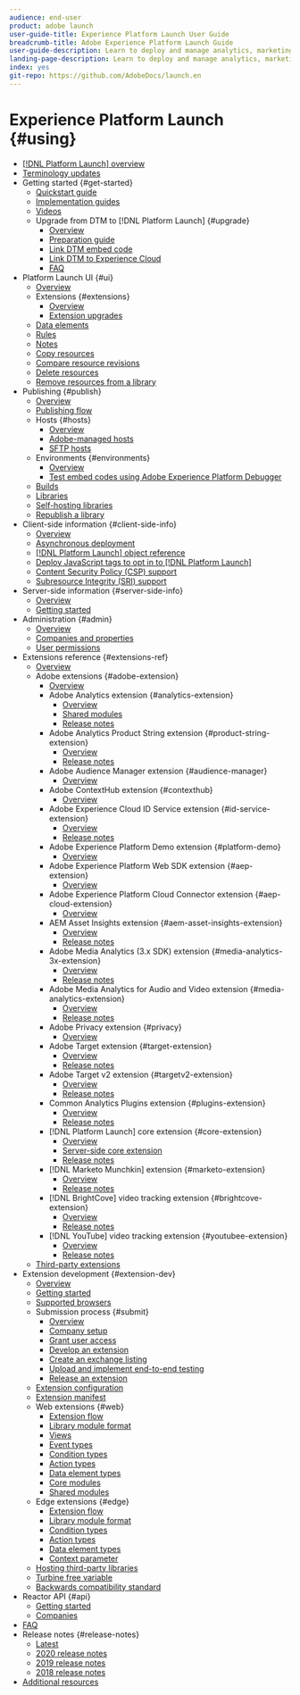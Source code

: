 ```yaml
---
audience: end-user
product: adobe launch
user-guide-title: Experience Platform Launch User Guide
breadcrumb-title: Adobe Experience Platform Launch Guide
user-guide-description: Learn to deploy and manage analytics, marketing, and advertising tags to power customer experiences.
landing-page-description: Learn to deploy and manage analytics, marketing, and advertising tags to power customer experiences.
index: yes
git-repo: https://github.com/AdobeDocs/launch.en
---
```


# Experience Platform Launch {#using}

* [[!DNL Platform Launch] overview](./home.md)
* [Terminology updates](./launch-term-updates.md)
* Getting started {#get-started}
  * [Quickstart guide](quick-start/quick-start.md)
  * [Implementation guides](quick-start/implementation-guides.md)
  * [Videos](quick-start/videos.md)
  * Upgrade from DTM to [!DNL Platform Launch] {#upgrade}
    * [Overview](launch-reference/upgrade-from-dtm-to-launch/overview.md)
    * [Preparation guide](launch-reference/upgrade-from-dtm-to-launch/upgrade-preparation-guide.md)
    * [Link DTM embed code](launch-reference/upgrade-from-dtm-to-launch/link-dtm-embed-code.md)
    * [Link DTM to Experience Cloud](launch-reference/upgrade-from-dtm-to-launch/link-dtm-to-experience-cloud.md)
    * [FAQ](launch-reference/upgrade-from-dtm-to-launch/upgrade-faq.md)
* Platform Launch UI {#ui}
  * [Overview](launch-reference/managing-resources/overview.md)
  * Extensions {#extensions}
    * [Overview](launch-reference/managing-resources/extensions/overview.md)
    * [Extension upgrades](launch-reference/managing-resources/extensions/extension-upgrade.md)
  * [Data elements](launch-reference/managing-resources/data-elements.md)
  * [Rules](launch-reference/managing-resources/rules.md)
  * [Notes](launch-reference/managing-resources/notes.md)
  * [Copy resources](launch-reference/managing-resources/copying-resources.md)
  * [Compare resource revisions](launch-reference/managing-resources/compare-resource-revisions.md)
  * [Delete resources](launch-reference/managing-resources/delete-resources.md)
  * [Remove resources from a library](launch-reference/managing-resources/remove-resources-from-library.md)
* Publishing {#publish}
  * [Overview](launch-reference/publishing/overview.md)
  * [Publishing flow](launch-reference/publishing/publishing-flow.md)
  * Hosts {#hosts}
    * [Overview](launch-reference/publishing/hosts/hosts-overview.md)
    * [Adobe-managed hosts](launch-reference/publishing/hosts/managed-by-adobe-host.md)
    * [SFTP hosts](launch-reference/publishing/hosts/sftp-host.md)
  * Environments {#environments}
    * [Overview](launch-reference/publishing/environments.md)
    * [Test embed codes using Adobe Experience Platform Debugger](launch-reference/publishing/embed-code-testing.md)
  * [Builds](launch-reference/publishing/builds.md)
  * [Libraries](launch-reference/publishing/libraries.md)
  * [Self-hosting libraries](launch-reference/publishing/hosts/self-hosting-libraries.md)
  * [Republish a library](launch-reference/publishing/republish.md)
* Client-side information {#client-side-info}
  * [Overview](launch-reference/client-side-information/overview.md)
  * [Asynchronous deployment](launch-reference/client-side-information/asynchronous-deployment.md)
  * [[!DNL Platform Launch] object reference](launch-reference/client-side-information/launch-object-reference.md)
  * [Deploy JavaScript tags to opt in to [!DNL Platform Launch]](launch-reference/client-side-information/deploy-javascript-tags-to-opt-in-to-launch.md)
  * [Content Security Policy (CSP) support](launch-reference/client-side-information/content-security-policy-csp.md)
  * [Subresource Integrity (SRI) support](./launch-reference/client-side-information/sri.md)
* Server-side information {#server-side-info}
    * [Overview](launch-reference/server-side-information/server-side-overview.md)
    * [Getting started](launch-reference/server-side-information/server-side-getting-started.md)
* Administration {#admin}
  * [Overview](launch-reference/administration/overview.md)
  * [Companies and properties](launch-reference/administration/companies-and-properties.md)
  * [User permissions](launch-reference/administration/user-permissions.md)
* Extensions reference {#extensions-ref}
  * [Overview](extension-reference/adobe-extensions/overview.md)
  * Adobe extensions {#adobe-extension}
    * [Overview](extension-reference/web/overview.md)
    * Adobe Analytics extension {#analytics-extension}
      * [Overview](extension-reference/web/adobe-analytics-extension/overview.md)
      * [Shared modules](./extension-reference/web/adobe-analytics-extension/shared-modules.md)
      * [Release notes](extension-reference/web/adobe-analytics-extension/adobe-analytics-release-notes.md)
    * Adobe Analytics Product String extension {#product-string-extension}
      * [Overview](extension-reference/web/adobe-analytics-product-string-extension/overview.md)
      * [Release notes](extension-reference/web/adobe-analytics-product-string-extension/adobe-analytics-product-string-release-notes.md)    
    * Adobe Audience Manager extension {#audience-manager}
      * [Overview](./extension-reference/web/audience-manager/overview.md)
    * Adobe ContextHub extension {#contexthub}
      * [Overview](./extension-reference/web/contexthub/overview.md)
    * Adobe Experience Cloud ID Service extension {#id-service-extension}
      * [Overview](extension-reference/web/experience-cloud-id-service-extension/overview.md)
      * [Release notes](extension-reference/web/experience-cloud-id-service-extension/experience-cloud-id-release-notes.md)
    * Adobe Experience Platform Demo extension {#platform-demo}
      * [Overview](./extension-reference/web/platform-demo/overview.md)
    * Adobe Experience Platform Web SDK extension {#aep-extension}
      * [Overview](extension-reference/web/aep-web-sdk/overview.md)
    * Adobe Experience Platform Cloud Connector extension {#aep-cloud-extension}
      * [Overview](extension-reference/web/cloud-connector-extension/cloud-connector-extension.md)
    * AEM Asset Insights extension {#aem-asset-insights-extension}
      * [Overview](extension-reference/web/aem-asset-insights/aem-asset-insights.md)
      * [Release notes](extension-reference/web/aem-asset-insights/aem-asset-insights-release-notes.md)
    * Adobe Media Analytics (3.x SDK) extension {#media-analytics-3x-extension}
      * [Overview](extension-reference/web/adobe-media-analytics-3x-for-audio-and-video-extension/overview.md)
      * [Release notes](extension-reference/web/adobe-media-analytics-3x-for-audio-and-video-extension/adobe-media-analytics-3x-for-audio-and-video-extension-release-notes.md)
    * Adobe Media Analytics for Audio and Video extension {#media-analytics-extension}
      * [Overview](extension-reference/web/adobe-media-analytics-for-audio-and-video-extension/overview.md)
      * [Release notes](extension-reference/web/adobe-media-analytics-for-audio-and-video-extension/adobe-media-analytics-for-audio-and-video-extension-release-notes.md)
    * Adobe Privacy extension {#privacy}
      * [Overview](./extension-reference/web/privacy/overview.md)
    * Adobe Target extension {#target-extension}
      * [Overview](extension-reference/web/adobe-target-extension/overview.md)
      * [Release notes](extension-reference/web/adobe-target-extension/adobe-target-release-notes.md)
    * Adobe Target v2 extension {#targetv2-extension}
      * [Overview](extension-reference/web/adobe-target-extension-v2.md)
      * [Release notes](extension-reference/web/adobe-target-extension/adobe-target-v2-release-notes.md)
    * Common Analytics Plugins extension {#plugins-extension}
      * [Overview](extension-reference/web/common-analytics-plugins-extension/common-analytics-plugins.md)
      * [Release notes](extension-reference/web/common-analytics-plugins-extension/common-analytics-plugins-release-notes.md)
    * [!DNL Platform Launch] core extension {#core-extension}
      * [Overview](extension-reference/web/core-extension/overview.md)
      * [Server-side core extension](extension-reference/web/core-extension/overview-launch-server-side.md)
      * [Release notes](extension-reference/web/core-extension/core-release-notes.md)
    * [!DNL Marketo Munchkin] extension {#marketo-extension}
      * [Overview](extension-reference/web/marketo-munchkin-extension/overview.md)
      * [Release notes](extension-reference/web/marketo-munchkin-extension/marketo-munchkin-release-notes.md)
    * [!DNL BrightCove] video tracking extension {#brightcove-extension}
      * [Overview](extension-reference/web/video-tracking-brightcove-extension/overview.md)
      * [Release notes](extension-reference/web/video-tracking-brightcove-extension/video-tracking-brightcove-extension-release-notes.md)
    * [!DNL YouTube] video tracking extension {#youtubee-extension}
      * [Overview](extension-reference/web/video-tracking-youtube-extension/overview.md)
      * [Release notes](extension-reference/web/video-tracking-youtube-extension/video-tracking-youtube-extension-release-notes.md)
  * [Third-party extensions](extension-reference/3rd-party-extensions.md)
* Extension development {#extension-dev}
  * [Overview](./extension-dev/overview.md)
  * [Getting started](./extension-dev/getting-started.md)
  * [Supported browsers](./extension-dev/browsers.md)
  * Submission process {#submit}
    * [Overview](./extension-dev/submit/overview.md)
    * [Company setup](./extension-dev/submit/setup.md)
    * [Grant user access](./extension-dev/submit/access.md)
    * [Develop an extension](./extension-dev/submit/develop.md)
    * [Create an exchange listing](./extension-dev/submit/create-listing.md)
    * [Upload and implement end-to-end testing](./extension-dev/submit/upload-and-test.md)
    * [Release an extension](./extension-dev/submit/release.md)
  * [Extension configuration](./extension-dev/configuration.md)
  * [Extension manifest](./extension-dev/manifest.md)
  * Web extensions {#web}
    * [Extension flow](./extension-dev/web/flow.md)
    * [Library module format](./extension-dev/web/format.md)
    * [Views](./extension-dev/web/views.md)
    * [Event types](./extension-dev/web/event-types.md)
    * [Condition types](./extension-dev/web/condition-types.md)
    * [Action types](./extension-dev/web/action-types.md)
    * [Data element types](./extension-dev/web/data-element-types.md)
    * [Core modules](./extension-dev/web/core.md)
    * [Shared modules](./extension-dev/web/shared.md)
  * Edge extensions {#edge}
    * [Extension flow](./extension-dev/edge/flow.md)
    * [Library module format](./extension-dev/edge/format.md)
    * [Condition types](./extension-dev/edge/condition-types.md)
    * [Action types](./extension-dev/edge/action-types.md)
    * [Data element types](./extension-dev/edge/data-element-types.md)
    * [Context parameter](./extension-dev/edge/context.md)
  * [Hosting third-party libraries](./extension-dev/third-party-libraries.md)
  * [Turbine free variable](./extension-dev/turbine.md)
  * [Backwards compatibility standard](./extension-dev/backwards-compatibility.md)
* Reactor API {#api}
  * [Getting started](./api/getting-started.md)
  * [Companies](./api/companies.md)
* [FAQ](./faq.md)
* Release notes {#release-notes}
  * [Latest](release-notes/current.md)
  * [2020 release notes](release-notes/2020-release-notes.md)
  * [2019 release notes](release-notes/2019-release-notes.md)
  * [2018 release notes](release-notes/2018-release-notes.md)
* [Additional resources](quick-start/additional-resources.md)
